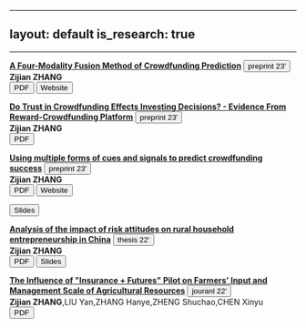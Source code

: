 
---
layout: default
is_research: true
---


---
  
<p><a href="resources/MS_CFMP.pdf"><strong>A Four-Modality Fusion Method of Crowdfunding Prediction</strong></a> <button type="button" class="button-preprint">preprint 23'</button> <br />
<strong>Zijian ZHANG</strong>       <br />
<a href="resources/MS_CFMP.pdf"><button type="button" class="button-pdf">PDF</button></a>
<a href="https://zjzhang1999.github.io/cfmp.github.io/"><button type="button" class="button-web">Website</button></a></p>

<p><a href="resources/MS_Onlinetrust.pdf"><strong>Do Trust in Crowdfunding Effects Investing Decisions? -
Evidence From Reward-Crowdfunding Platform</strong></a> <button type="button" class="button-preprint">preprint 23'</button>  <br />
<strong>Zijian ZHANG</strong>      <br />
<a href="resources/MS_Onlinetrust.pdf"><button type="button" class="button-pdf">PDF</button></a> 

<p><a href="resources/MS_IS6912.pdf"><strong>Using multiple forms of cues and signals to predict
crowdfunding success</strong></a> <button type="button" class="button-preprint">preprint 23'</button>  <br />
<strong>Zijian ZHANG</strong>      <br />
<a href="resources/MS_IS6912.pdf"><button type="button" class="button-pdf">PDF</button></a>
<a href="https://github.com/zjzhang1999/crowdfunding-prediction"><button type="button" class="button-web">Website</button></a></p>
<a href="resources/MS_IS6912_slides.pdf"><button type="button" class="button-pdf">Slides</button></a>


<p><a href="resources/UG_Disseratation.pdf"><strong>Analysis of the impact of risk attitudes on rural 
household entrepreneurship in China</strong></a> <button type="button" class="button-thesis">thesis 22'</button>  <br />
<strong>Zijian ZHANG</strong>      <br />
<a href="resources/UG_Disseratation.pdf"><button type="button" class="button-pdf">PDF</button></a>
<a href="resources/UG_Dissertation_slides.pdf"><button type="button" class="button-pdf">Slides</button></a></p>

<p><a href="resources/UG_Future insurance.pdf"><strong>The Influence of "Insurance + Futures" Pilot on Farmers' Input and Management Scale of
Agricultural Resources</strong></a> <button type="button" class="button-journal">jouranl 22'</button>  <br />
<strong>Zijian ZHANG</strong>,LIU Yan,ZHANG Hanye,ZHENG Shuchao,CHEN Xinyu      <br />
<a href="resources/UG_Future insurance.pdf"><button type="button" class="button-pdf">PDF</button></a>


